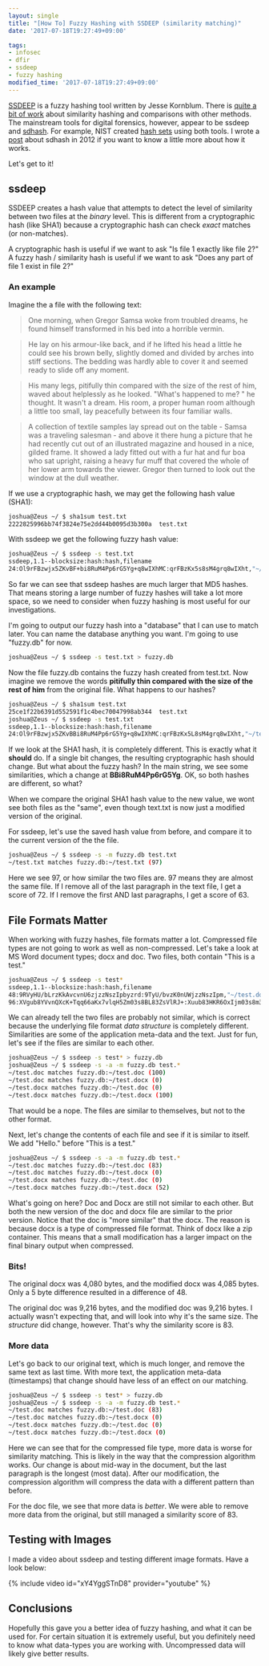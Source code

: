 ```yaml
---
layout: single
title: "[How To] Fuzzy Hashing with SSDEEP (similarity matching)"
date: '2017-07-18T19:27:49+09:00'

tags:
- infosec
- dfir
- ssdeep
- fuzzy hashing
modified_time: '2017-07-18T19:27:49+09:00'
---
```


[SSDEEP](http://ssdeep.sourceforge.net/) is a fuzzy hashing tool written by Jesse Kornblum. There is [quite a bit of work](http://www.sciencedirect.com/search?qs=ssdeep&authors=&pub=Digital%20Investigation&volume=&issue=&page=&origin=journal&zone=qSearch&publicationTitles=273059&withinJournalBook=true) about similarity hashing and comparisons with other methods. The mainstream tools for digital forensics, however, appear to be ssdeep and [sdhash](http://roussev.net/sdhash/sdhash.html). For example, NIST created [hash sets](https://www.nist.gov/itl/ssd/cs/non-rds-hash-sets) using both tools. I wrote a [post](https://DFIR.Science/2012/09/similarity-comparison-with-sdhash-fuzzy.html) about sdhash in 2012 if you want to know a little more about how it works.

Let's get to it!

## ssdeep
SSDEEP creates a hash value that attempts to detect the level of similarity between two files at the *binary* level. This is different from a cryptographic hash (like SHA1) because a cryptographic hash can check *exact* matches (or non-matches).

A cryptographic hash is useful if we want to ask "Is file 1 exactly like file 2?" A fuzzy hash / similarity hash is useful if we want to ask "Does any part of file 1 exist in file 2?"

### An example
Imagine the a file with the following text:

> One morning, when Gregor Samsa woke from troubled dreams, he found himself transformed in his bed into a horrible vermin.

> He lay on his armour-like back, and if he lifted his head a little he could see his brown belly, slightly domed and divided by arches into stiff sections. The bedding was hardly able to cover it and seemed ready to slide off any moment.

> His many legs, pitifully thin compared with the size of the rest of him, waved about helplessly as he looked. "What's happened to me? " he thought. It wasn't a dream. His room, a proper human room although a little too small, lay peacefully between its four familiar walls.

> A collection of textile samples lay spread out on the table - Samsa was a traveling salesman - and above it there hung a picture that he had recently cut out of an illustrated magazine and housed in a nice, gilded frame. It showed a lady fitted out with a fur hat and fur boa who sat upright, raising a heavy fur muff that covered the whole of her lower arm towards the viewer. Gregor then turned to look out the window at the dull weather.

If we use a cryptographic hash, we may get the following hash value (SHA1):

```bash
joshua@Zeus ~/ $ sha1sum test.txt
2222825996bb74f3824e75e2dd44b0095d3b300a  test.txt
```

With ssdeep we get the following fuzzy hash value:

```bash
joshua@Zeus ~/ $ ssdeep -s test.txt
ssdeep,1.1--blocksize:hash:hash,filename
24:Ol9rFBzwjx5ZKvBF+bi8RuM4Pp6rG5Yg+q8wIXhMC:qrFBzKx5s8sM4grq8wIXht,"~/test.txt"
```

So far we can see that ssdeep hashes are much larger that MD5 hashes. That means storing a large number of fuzzy hashes will take a lot more space, so we need to consider when fuzzy hashing is most useful for our investigations.

I'm going to output our fuzzy hash into a "database" that I can use to match later. You can name the database anything you want. I'm going to use "fuzzy.db" for now.

```bash
joshua@Zeus ~/ $ ssdeep -s test.txt > fuzzy.db
```

Now the file fuzzy.db contains the fuzzy hash created from test.txt. Now imagine we remove the words **pitifully thin compared with the size of the rest of him** from the original file. What happens to our hashes?

```bash
joshua@Zeus ~/ $ sha1sum test.txt
25ce1f22b6391d552591f1c4bec70047998ab344  test.txt
joshua@Zeus ~/ $ ssdeep -s test.txt
ssdeep,1.1--blocksize:hash:hash,filename
24:Ol9rFBzwjx5ZKvBBi8RuM4Pp6rG5Yg+q8wIXhMC:qrFBzKx5L8sM4grq8wIXht,"~/test.txt"
```

If we look at the SHA1 hash, it is completely different. This is exactly what it **should** do. If a single bit changes, the resulting cryptographic hash should change. But what about the fuzzy hash? In the main string, we see some similarities, which a change at **BBi8RuM4Pp6rG5Yg**. OK, so both hashes are different, so what?

When we compare the original SHA1 hash value to the new value, we wont see both files as the "same", even though text.txt is now just a modified version of the original.

For ssdeep, let's use the saved hash value from before, and compare it to the current version of the the file.

```bash
joshua@Zeus ~/ $ ssdeep -s -m fuzzy.db test.txt
~/test.txt matches fuzzy.db:~/test.txt (97)
```

Here we see 97, or how similar the two files are. 97 means they are almost the same file. If I remove all of the last paragraph in the text file, I get a score of 72. If I remove the first AND last paragraphs, I get a score of 63.

## File Formats Matter
When working with fuzzy hashes, file formats matter a lot. Compressed file types are not going to work as well as non-compressed. Let's take a look at MS Word document types; docx and doc. Two files, both contain "This is a test."

```bash
joshua@Zeus ~/ $ ssdeep -s test*
ssdeep,1.1--blocksize:hash:hash,filename
48:9RVyHU/bLrzKkAvcvnU6zjzzNszIpbyzrd:9TyU/bvzK0nUWjzzNszIpm,"~/test.doc"
96:XVgub8YVvnQXcK+Tqq66aKx7vlqH5Zm03s8BL83ZsVlRJ+:Xuub83HKR6OxIjm03s8m32l/+,"~/test.docx"
```

We can already tell the two files are probably not similar, which is correct because the underlying file format *data structure* is completely different. Similarities are some of the application meta-data and the text. Just for fun, let's see if the files are similar to each other.

```bash
joshua@Zeus ~/ $ ssdeep -s test* > fuzzy.db
joshua@Zeus ~/ $ ssdeep -s -a -m fuzzy.db test.*
~/test.doc matches fuzzy.db:~/test.doc (100)
~/test.doc matches fuzzy.db:~/test.docx (0)
~/test.docx matches fuzzy.db:~/test.doc (0)
~/test.docx matches fuzzy.db:~/test.docx (100)
```

That would be a nope. The files are similar to themselves, but not to the other format.

Next, let's change the contents of each file and see if it is similar to itself. We add "Hello." before "This is a test."

```bash
joshua@Zeus ~/ $ ssdeep -s -a -m fuzzy.db test.*
~/test.doc matches fuzzy.db:~/test.doc (83)
~/test.doc matches fuzzy.db:~/test.docx (0)
~/test.docx matches fuzzy.db:~/test.doc (0)
~/test.docx matches fuzzy.db:~/test.docx (52)
```

What's going on here? Doc and Docx are still not similar to each other. But both the new version of the doc and docx file are similar to the prior version. Notice that the doc is "more similar" that the docx. The reason is because docx is a type of compressed file format. Think of docx like a zip container. This means that a small modification has a larger impact on the final binary output when compressed.

### Bits!
The original docx was 4,080 bytes, and the modified docx was 4,085 bytes. Only a 5 byte difference resulted in a difference of 48.

The original doc was 9,216 bytes, and the modified doc was 9,216 bytes. I actually wasn't expecting that, and will look into why it's the same size. The *structure* did change, however. That's why the similarity score is 83.

### More data
Let's go back to our original text, which is much longer, and remove the same text as last time. With more text, the application meta-data (timestamps) that change should have less of an effect on our matching.

```bash
joshua@Zeus ~/ $ ssdeep -s test* > fuzzy.db
joshua@Zeus ~/ $ ssdeep -s -a -m fuzzy.db test.*
~/test.doc matches fuzzy.db:~/test.doc (83)
~/test.doc matches fuzzy.db:~/test.docx (0)
~/test.docx matches fuzzy.db:~/test.doc (0)
~/test.docx matches fuzzy.db:~/test.docx (0)
```

Here we can see that for the compressed file type, more data is worse for similarity matching. This is likely in the way that the compression algorithm works. Our change is about mid-way in the document, but the last paragraph is the longest (most data). After our modification, the compression algorithm will compress the data with a different pattern than before.

For the doc file, we see that more data is *better*. We were able to remove more data from the original, but still managed a similarity score of 83.

## Testing with Images
I made a video about ssdeep and testing different image formats. Have a look below:

{% include video id="xY4YggSTnD8" provider="youtube" %}

## Conclusions
Hopefully this gave you a better idea of fuzzy hashing, and what it can be used for. For certain situation it is extremely useful, but you definitely need to know what data-types you are working with. Uncompressed data will likely give better results.
